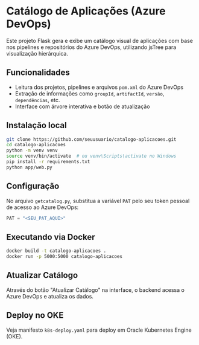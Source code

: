 # Catálogo de Aplicações (Azure DevOps)

Este projeto Flask gera e exibe um catálogo visual de aplicações com base nos pipelines e repositórios do Azure DevOps, utilizando jsTree para visualização hierárquica.

## Funcionalidades
- Leitura dos projetos, pipelines e arquivos `pom.xml` do Azure DevOps
- Extração de informações como `groupId`, `artifactId`, `versão`, `dependências`, etc.
- Interface com árvore interativa e botão de atualização

## Instalação local
```bash
git clone https://github.com/seuusuario/catalogo-aplicacoes.git
cd catalogo-aplicacoes
python -m venv venv
source venv/bin/activate  # ou venv\Scripts\activate no Windows
pip install -r requirements.txt
python app/web.py
```

## Configuração
No arquivo `getcatalog.py`, substitua a variável `PAT` pelo seu token pessoal de acesso ao Azure DevOps:
```python
PAT = "<SEU_PAT_AQUI>"
```

## Executando via Docker
```bash
docker build -t catalogo-aplicacoes .
docker run -p 5000:5000 catalogo-aplicacoes
```

## Atualizar Catálogo
Através do botão "Atualizar Catálogo" na interface, o backend acessa o Azure DevOps e atualiza os dados.

## Deploy no OKE
Veja manifesto `k8s-deploy.yaml` para deploy em Oracle Kubernetes Engine (OKE).